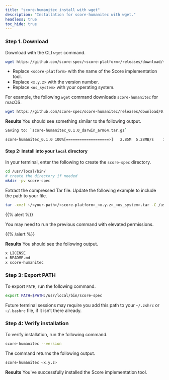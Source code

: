 ```yaml
---
title: "score-humanitec install with wget"
description: "Installation for score-humanitec with wget."
headless: true
toc_hide: true
---
```


### Step 1. Download

Download with the CLI `wget` command.

```bash
wget https://github.com/score-spec/<score-platform>/releases/download/<x.y.z>/<score-platform>_<x.y.z>_<os_system>.tar.gz
```

- Replace `<score-platform>` with the name of the Score implementation tool.
- Replace `<x.y.z>` with the version number.
- Replace `<os_system>` with your operating system.

For example, the following `wget` command downloads `score-humanitec` for macOS.

```bash
wget https://github.com/score-spec/score-humanitec/releases/download/0.1.0/score-humanitec_0.1.0_darwin_arm64.tar.gz
```

**Results** You should see something similar to the following output.

```bash
Saving to: `score-humanitec_0.1.0_darwin_arm64.tar.gz`

score-humanitec_0.1.0 100%[===================>]   2.85M  5.28MB/s    in 0.5s
```

#### Step 2: Install into your `local` directory

In your terminal, enter the following to create the `score-spec` directory.

```bash
cd /usr/local/bin/
# create the directory if needed
mkdir -pv score-spec
```

Extract the compressed Tar file.
Update the following example to include the path to your file.

```bash
tar -xvzf ~/<your-path>/<score-platform>_<x.y.z>_<os_system>.tar -C /usr/local/bin/
```

{{% alert %}}

You may need to run the previous command with elevated permissions.

{{% /alert %}}

**Results** You should see the following output.

```bash
x LICENSE
x README.md
x score-humanitec
```

### Step 3: Export PATH

To export `PATH`, run the following command.

```bash
export PATH=$PATH:/usr/local/bin/score-spec
```

Future terminal sessions may require you add this path to your `~/.zshrc` or `~/.bashrc` file, if it isn’t there already.

### Step 4: Verify installation

To verify installation, run the following command.

```bash
score-humanitec --version
```

The command returns the following output.

```bash
score-humanitec <x.y.z>
```

**Results** You've successfully installed the Score implementation tool.
